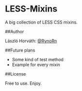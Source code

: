 LESS-Mixins
===========

A big collection of LESS CSS mixins.

##Author

László Horváth: [@RynoRn](http://twitter.com/RynoRn/ "@RynoRn")

##Future plans

* Some kind of test method
* Example for every mixin

##License

Free to use. Enjoy.